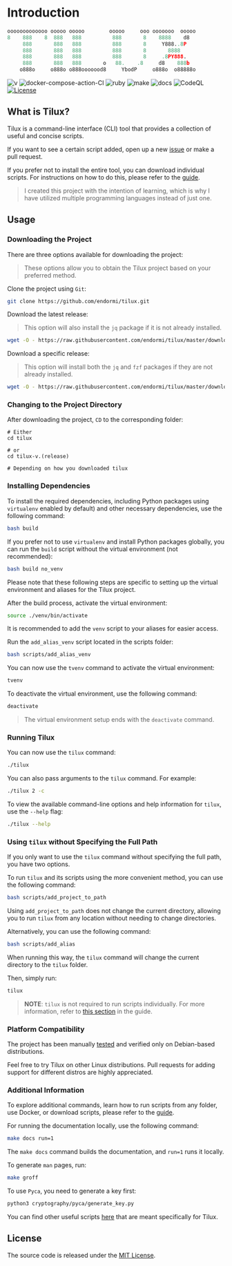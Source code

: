 # Introduction

```python
ooooooooooooo ooooo ooooo        ooooo     ooo ooooooo  ooooo
8    888    8  888   888          888       8    8888    d8
     888       888   888          888       8     Y888..8P
     888       888   888          888       8       8888
     888       888   888          888       8     .8PY888.
     888       888   888       o   88.    .8     d8    888b
    o888o     o888o o888ooooood8     YbodP     o888o  o88888o
```

![v](https://img.shields.io/badge/tilux-v.1.4.5-blue)
![docker-compose-action-CI](https://github.com/endormi/tilux/workflows/docker-compose-action-CI/badge.svg?branch=master)
![ruby](https://github.com/endormi/tilux/actions/workflows/ruby.yml/badge.svg)
![make](https://github.com/endormi/tilux/actions/workflows/make.yml/badge.svg)
![docs](https://readthedocs.org/projects/tilux/badge/?version=latest)
![CodeQL](https://github.com/endormi/tilux/actions/workflows/codeql-analysis.yml/badge.svg?branch=master)
[![License](https://img.shields.io/github/license/endormi/tilux)](LICENSE)

## What is Tilux?

Tilux is a command-line interface (CLI) tool that provides a
collection of useful and concise scripts.

If you want to see a certain script added, open up a new [issue](https://github.com/endormi/tilux/issues/new/choose)
or make a pull request.

If you prefer not to install the entire tool, you can download individual scripts.
For instructions on how to do this, please refer to the [guide](GUIDE.md#download-script-or-scripts).

> I created this project with the intention of learning, which is why
I have utilized multiple programming languages instead of just one.

## Usage

### Downloading the Project

There are three options available for downloading the project:

> These options allow you to obtain the Tilux project based on your preferred method.

Clone the project using `Git`:

```bash
git clone https://github.com/endormi/tilux.git
```

Download the latest release:

> This option will also install the `jq` package if it is not already installed.

```bash
wget -O - https://raw.githubusercontent.com/endormi/tilux/master/download/download_latest_release | bash
```

Download a specific release:

> This option will install both the `jq` and `fzf`
packages if they are not already installed.

```bash
wget -O - https://raw.githubusercontent.com/endormi/tilux/master/download/download_specific_release | bash
```

### Changing to the Project Directory

After downloading the project, `CD` to the corresponding folder:

```
# Either
cd tilux

# or
cd tilux-v.(release)

# Depending on how you downloaded tilux
```

### Installing Dependencies

To install the required dependencies, including Python packages using `virtualenv`
enabled by default) and other necessary dependencies, use the following command:

```bash
bash build
```

If you prefer not to use `virtualenv` and install Python packages globally,
you can run the `build` script without the virtual environment (not recommended):

```bash
bash build no_venv
```

Please note that these following steps are specific to setting up the
virtual environment and aliases for the Tilux project.

After the build process, activate the virtual environment:

```bash
source ./venv/bin/activate
```

It is recommended to add the `venv` script to your aliases for easier access.

Run the `add_alias_venv`  script located in the scripts folder:

```bash
bash scripts/add_alias_venv
```

You can now use the `tvenv` command to activate the virtual environment:

```bash
tvenv
```

To deactivate the virtual environment, use the following command:

```bash
deactivate
```

> The virtual environment setup ends with the `deactivate` command.

### Running Tilux

You can now use the `tilux` command:

```bash
./tilux
```

You can also pass arguments to the `tilux` command. For example:

```bash
./tilux 2 -c
```

To view the available command-line options and help information for `tilux`,
use the `--help` flag:

```bash
./tilux --help
```

### Using `tilux` without Specifying the Full Path

If you only want to use the `tilux` command without specifying the full path,
you have two options.

To run `tilux` and its scripts using the more convenient method,
you can use the following command:

```bash
bash scripts/add_project_to_path
```

Using `add_project_to_path` does not change the current directory,
allowing you to run `tilux` from any location without
needing to change directories.

Alternatively, you can use the following command:

```bash
bash scripts/add_alias
```

When running this way, the `tilux` command will change the
current directory to the `tilux` folder.

Then, simply run:

```bash
tilux
```

> **NOTE**: `tilux` is not required to run scripts individually.
For more information, refer to [this section](GUIDE.md#run-from-any-folder)
in the guide.

### Platform Compatibility

The project has been manually [tested](TESTED_ON.md) and verified only on
Debian-based distributions.

Feel free to try Tilux on other Linux distributions.
Pull requests for adding support for different distros are highly appreciated.

### Additional Information

To explore additional commands, learn how to run scripts from any folder, use Docker,
or download scripts, please refer to the [guide](GUIDE.md).

For running the documentation locally, use the following command:

```bash
make docs run=1
```

The `make docs` command builds the documentation, and `run=1` runs it locally.

To generate `man` pages, run:

```bash
make groff
```

To use `Pyca`, you need to generate a key first:

```bash
python3 cryptography/pyca/generate_key.py
```

You can find other useful scripts [here](scripts) that are meant
specifically for Tilux.

## License

The source code is released under the [MIT License](LICENSE).
